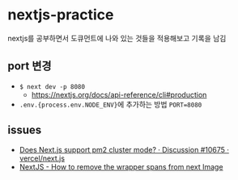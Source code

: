 # nextjs-practice
nextjs를 공부하면서 도큐먼트에 나와 있는 것들을 적용해보고 기록을 남김

## port 변경
- `$ next dev -p 8080`
  - https://nextjs.org/docs/api-reference/cli#production
- `.env.{process.env.NODE_ENV}`에 추가하는 방법 `PORT=8080`

## issues
- [Does Next.js support pm2 cluster mode? · Discussion #10675 · vercel/next.js](https://github.com/vercel/next.js/discussions/10675#discussioncomment-60915)
- [NextJS - How to remove the wrapper spans from next Image](https://stackoverflow.com/questions/70210003/nextjs-how-to-remove-the-wrapper-spans-from-next-image)
